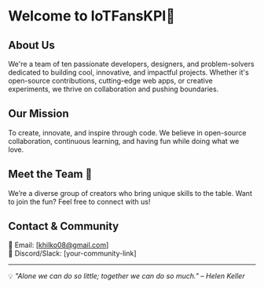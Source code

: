 # Welcome to IoTFansKPI🚀

## About Us
We're a team of ten passionate developers, designers, and problem-solvers dedicated to building cool, innovative, and impactful projects. Whether it's open-source contributions, cutting-edge web apps, or creative experiments, we thrive on collaboration and pushing boundaries.

## Our Mission
To create, innovate, and inspire through code. We believe in open-source collaboration, continuous learning, and having fun while doing what we love.

## Meet the Team 🎉
We’re a diverse group of creators who bring unique skills to the table. Want to join the fun? Feel free to connect with us!

## Contact & Community
📧 Email: [khilko08@gmail.com]  
💬 Discord/Slack: [your-community-link]  

---

💡 *"Alone we can do so little; together we can do so much." – Helen Keller*

